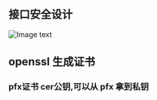 ## 接口安全设计

![Image text](https://raw.github.com/HJY-dev/SecurityPro/main/pic.png)

## openssl 生成证书
### pfx证书 cer公钥,可以从 pfx 拿到私钥


